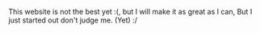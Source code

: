 This website is not the best yet :(, but I will make it as great as I can, But I just started out don't judge me. (Yet) :/
